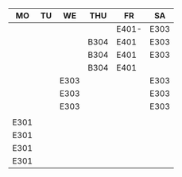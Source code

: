 |MO  |TU|WE  |THU |FR   |SA  |
|----|--|----|----|-----|----|
|    |  |    |    |E401-|E303|
|    |  |    |B304|E401 |E303|
|    |  |    |B304|E401 |E303|
|    |  |    |B304|E401 |    |
|    |  |E303|    |     |E303|
|    |  |E303|    |     |E303|
|    |  |E303|    |     |E303|
|    |  |    |    |     |    |
|E301|  |    |    |     |    |
|E301|  |    |    |     |    |
|E301|  |    |    |     |    |
|E301|  |    |    |     |    |
